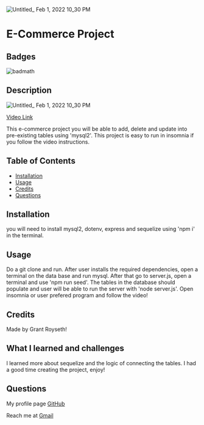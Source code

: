 ![Untitled_ Feb 1, 2022 10_30 PM](https://user-images.githubusercontent.com/90479839/152093595-55719221-a136-4588-99b3-66514cd403ab.gif)

# E-Commerce Project
    
## Badges  
  ![badmath](https://img.shields.io/github/languages/top/nielsenjared/badmath)
  
## Description  
![Untitled_ Feb 1, 2022 10_30 PM](https://user-images.githubusercontent.com/90479839/152093595-55719221-a136-4588-99b3-66514cd403ab.gif)

[Video Link](https://watch.screencastify.com/v/jbDFdhhvEYZTDywi538x)


This e-commerce project you will be able to add, delete and update into pre-existing tables using 'mysql2'. This project is easy to run in insomnia if you follow the video instructions.
## Table of Contents 

- [Installation](#installation)
- [Usage](#usage)
- [Credits](#credits)
- [Questions](#questions)

## Installation
you will need to install mysql2, dotenv, express and sequelize using 'npm i' in the terminal.

## Usage
Do a git clone and run. After user installs the required dependencies, open a terminal on the data base and run mysql. After that go to server.js, open a terminal and use 'npm run seed'. The tables in the database should populate and user will be able to run the server with 'node server.js'. Open insomnia or user prefered program and follow the video!

## Credits
Made by Grant Royseth!

## What I learned and challenges

I learned more about sequelize and the logic of connecting the tables. I had a good time creating the project, enjoy!

## Questions
My profile page [GitHub](https://github.com/groyseth)

Reach me at [Gmail](Groyseth@gmail.com)
